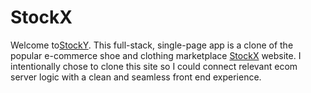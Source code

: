 # StockX

Welcome to<a href="https://stockxy.herokuapp.com/#/">StockY</a>. This full-stack, single-page app is a clone of the popular e-commerce shoe and clothing marketplace <a href="https://www.stockx.com/" target="_blank" rel="noopener noreferrer">StockX</a> website. I intentionally chose to clone this site so I could connect relevant ecom server logic with a clean and seamless front end experience. 
